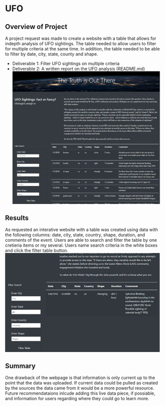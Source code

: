 # UFO
## Overview of Project
A project request was made to create a website with a table that allows for indepth analysis of UFO sightings. The table needed to allow users to filter for multiple criteria at the same time. In addition, the table needed to be able to filter by date, city, state, county and shape. 
- Deliverable 1: Filter UFO sightings on multiple criteria
- Deliverable 2: A written report on the UFO analysis (README.md)
![alt text](https://github.com/aahudson/UFO/blob/main/static/images/ScreenshotofIndex.PNG)
## Results
As requested an interative website with a table was created using data with the following columns: date, city, state, country, shape, duration, and comments of the event. Users are able to search and filter the table by one cretieria items or my several. Users name search criteria in the white boxes and click the filter table button. 
![alt text](https://github.com/aahudson/UFO/blob/main/static/images/ScreenshotofFilter.PNG)
## Summary 
One drawback of the webpage is that information is only current up to the point that the data was uploaded. If current data could be pulled as created by the sources the data came from it would be a more powerful resource. Future recommendataions inlcude adding this live data piece, if possiable, and information for users regarding where they could go to learn more. 
